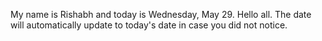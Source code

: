 My name is Rishabh and today is Wednesday, May 29. Hello all. The date will automatically update to today's date in case you did not notice.
